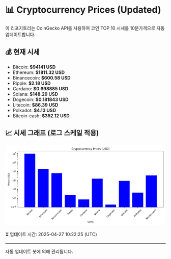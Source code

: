 
# 📊 Cryptocurrency Prices (Updated)

이 리포지토리는 CoinGecko API를 사용하여 코인 TOP 10 시세를 10분가격으로 자동 업데이트합니다.

## 💰 현재 시세
- Bitcoin: **$94141 USD**
- Ethereum: **$1811.32 USD**
- Binancecoin: **$600.58 USD**
- Ripple: **$2.18 USD**
- Cardano: **$0.698885 USD**
- Solana: **$148.29 USD**
- Dogecoin: **$0.181843 USD**
- Litecoin: **$86.39 USD**
- Polkadot: **$4.13 USD**
- Bitcoin-cash: **$352.12 USD**

## 📈 시세 그래프 (로그 스케일 적용)
![Crypto Prices](crypto_prices.png)

⏳ 업데이트 시간: 2025-04-27 10:22:25 (UTC)

---
자동 업데이트 봇에 의해 관리됩니다.
